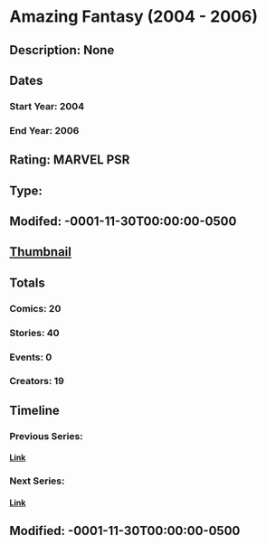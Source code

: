 # Amazing Fantasy (2004 - 2006)
## Description: None
## Dates
### Start Year: 2004
### End Year: 2006
## Rating: MARVEL PSR
## Type: 
## Modifed: -0001-11-30T00:00:00-0500
## [Thumbnail](http://i.annihil.us/u/prod/marvel/i/mg/7/00/4bc6807b7687c.jpg)
## Totals
### Comics: 20
### Stories: 40
### Events: 0
### Creators: 19
## Timeline
### Previous Series: 
#### [Link]()
### Next Series: 
#### [Link]()
## Modified: -0001-11-30T00:00:00-0500